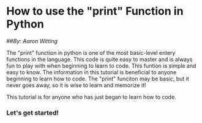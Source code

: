 # **How to use the "print" Function in Python**
##*By: Aaron Witting*

The "print" function in python is one of the most basic-level entery functions in the language. This code is quite easy to master and is always fun to play with when beginning to learn to code. This funtion is simple and easy to know. The information in this tutorial is beneficial to anyone beginning to learn how to code. The "print" funciton may be basic, but it never goes away, so it is wise to learn and memorize it!

This tutorial is for anyone who has just began to learn how to code. 

### Let's get started!
